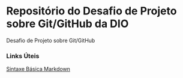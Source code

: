 # Repositório do Desafio de Projeto sobre Git/GitHub da DIO
Desafio de Projeto sobre Git/GitHub

### Links Úteis
[Sintaxe Básica Markdown](https://www.markdownguide.org/getting-started/)
